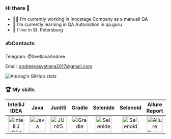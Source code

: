 ### Hi there 👋

- :woman_technologist: I’m currently working in Innostage Company as a manuall QA
- :monocle_face:  I’m currently learning in QA Automation in qa.guru
- :slightly_smiling_face: I live in St. Petersburg
### :writing_hand:Contacts
Telegram: @SvetlanaAndree

Email: andreevasvetlana2017@gmail.com


![Anurag's GitHub stats](https://github-readme-stats.vercel.app/api?username=QASvetlana&show_icons=true&theme=radical)

### :trophy: My skills
| IntelliJ IDEA | Java | Junit5 | Gradle | Selenide | Selenoid | Allure Report | Jenkins | Jira | 
|:-------------:|:---------:|:-------:|:----:|:------:|:----:|:----:|:------:|:------:|
| <img src="https://starchenkov.pro/qa-guru/img/skills/Intelij_IDEA.svg" width="50" height="50"  alt="IntelliJ IDEA"> | <img src="https://starchenkov.pro/qa-guru/img/skills/Java.svg" width="50" height="50"  alt="Java"> | <img src="https://starchenkov.pro/qa-guru/img/skills/JUnit5.svg" width="50" height="50"  alt="JUnit5"> | <img src="https://starchenkov.pro/qa-guru/img/skills/Gradle.svg" width="50" height="50"  alt="Gradle"> | <img src="https://starchenkov.pro/qa-guru/img/skills/Selenide.svg" width="50" height="50"  alt="Selenide"> | <img src="https://starchenkov.pro/qa-guru/img/skills/Selenoid.svg" width="50" height="50"  alt="Selenoid"> | <img src="https://starchenkov.pro/qa-guru/img/skills/Allure_Report.svg" width="50" height="50"  alt="Allure Report"> | <img src="https://starchenkov.pro/qa-guru/img/skills/Jenkins.svg" width="50" height="50"  alt="Jenkins"> | <img src="https://starchenkov.pro/qa-guru/img/skills/Jira.svg" width="50" height="50"  alt="Jenkins"> |
